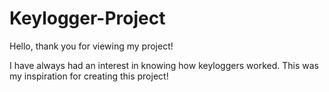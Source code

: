 # Keylogger-Project

Hello, thank you for viewing my project! 

I have always had an interest in knowing how keyloggers worked. This was my inspiration for creating this project! 

